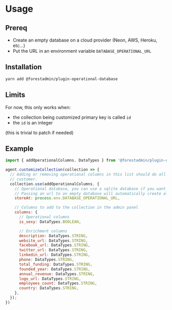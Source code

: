 # Usage

## Prereq

- Create an empty database on a cloud provider (Neon, AWS, Heroku, etc...)
- Put the URL in an environment variable `DATABASE_OPERATIONAL_URL`

## Installation

```bash
yarn add @forestadmin/plugin-operational-database
```

## Limits

For now, this only works when:
- the collection being customized primary key is called `id`
- the `id` is an integer

(this is trivial to patch if needed)

## Example

```javascript
import { addOperationalColumns, DataTypes } from '@forestadmin/plugin-operational-database';

agent.customizeCollection(collection => {
  // Adding or removing operational columns in this list should do all the work for the
  // customer.
  collection.use(addOperationalColumns, {
    // Operational database, you can use a sqlite database if you want
    // Passing an url to an empty database will automatically create all columns
    storeAt: process.env.DATABASE_OPERATIONAL_URL,

    // Columns to add to the collection in the admin panel
    columns: {
      // Operational columns
      is_sexy: DataTypes.BOOLEAN,

      // Enrichment columns
      description: DataTypes.STRING,
      website_url: DataTypes.STRING,
      facebook_url: DataTypes.STRING,
      twitter_url: DataTypes.STRING,
      linkedin_url: DataTypes.STRING,
      phone: DataTypes.STRING,
      total_funding: DataTypes.STRING,
      founded_year: DataTypes.STRING,
      annual_revenue: DataTypes.STRING,
      logo_url: DataTypes.STRING,
      employees_count: DataTypes.STRING,
      country: DataTypes.STRING,
    },
  });
})
```
